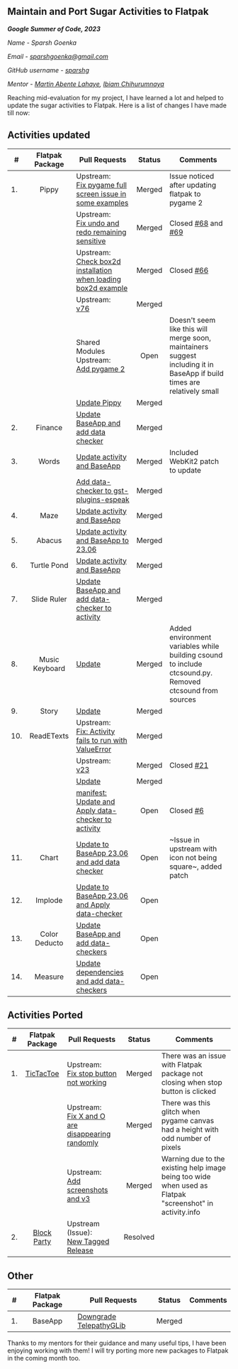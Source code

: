 Maintain and Port Sugar Activities to Flatpak
-----

***Google Summer of Code, 2023***

*Name - Sparsh Goenka*

*Email - sparshgoenka@gmail.com*

*GitHub username - [sparshg](https://github.com/sparshg/)*

*Mentor - [Martin Abente Lahaye](https://github.com/tchx84), [Ibiam Chihurumnaya](https://github.com/chimosky/)*

Reaching mid-evaluation for my project, I have learned a lot and helped to update the sugar activities to Flatpak.
Here is a list of changes I have made till now:

## Activities updated

| #   | **Flatpak Package** | **Pull Requests**                                                                                                 | **Status** | **Comments**                                                                                                            |
|-----|:-------------------:|-------------------------------------------------------------------------------------------------------------------|:----------:|-------------------------------------------------------------------------------------------------------------------------|
| 1.  |        Pippy        | Upstream:<br> [Fix pygame full screen issue in some examples](https://github.com/sugarlabs/Pippy/pull/86)         |   Merged   | Issue noticed after updating flatpak to pygame 2                                                                        |
|     |                     | Upstream:<br> [Fix undo and redo remaining sensitive](https://github.com/sugarlabs/Pippy/pull/89)                 |   Merged   | Closed [#68](https://github.com/sugarlabs/Pippy/issues/68) and [#69](https://github.com/sugarlabs/Pippy/issues/69)      |
|     |                     | Upstream:<br> [Check box2d installation when loading box2d example](https://github.com/sugarlabs/Pippy/pull/90)   |   Merged   | Closed [#66](https://github.com/sugarlabs/Pippy/issues/66)                                                              |
|     |                     | Upstream:<br> [v76](https://github.com/sugarlabs/Pippy/pull/88)                                                   |   Merged   |                                                                                                                         |
|     |                     | Shared Modules Upstream:<br> [Add pygame 2](https://github.com/flathub/shared-modules/pull/247)                   |    Open    | Doesn't seem like this will merge soon, maintainers suggest including it in BaseApp if build times are relatively small |
|     |                     | [Update Pippy](https://github.com/flathub/org.sugarlabs.Pippy/pull/6)                                             |   Merged   |                                                                                                                         |
| 2.  |       Finance       | [Update BaseApp and add data checker](https://github.com/flathub/org.sugarlabs.Finance/pull/4)                    |   Merged   |                                                                                                                         |
| 3.  |        Words        | [Update activity and BaseApp](https://github.com/flathub/org.sugarlabs.Words/pull/5)                              |   Merged   | Included WebKit2 patch to update                                                                                        |
|     |                     | [Add data-checker to gst-plugins-espeak](https://github.com/flathub/org.sugarlabs.Words/pull/7)                   |   Merged   |                                                                                                                         |
| 4.  |         Maze        | [Update activity and BaseApp](https://github.com/flathub/org.sugarlabs.Maze/pull/6)                               |   Merged   |                                                                                                                         |
| 5.  |        Abacus       | [Update activity and BaseApp to 23.06](https://github.com/flathub/org.sugarlabs.AbacusActivity/pull/9)            |   Merged   |                                                                                                                         |
| 6.  |     Turtle Pond     | [Update activity and BaseApp](https://github.com/flathub/org.sugarlabs.TurtlePondActivity/pull/5)                 |   Merged   |                                                                                                                         |
| 7.  |     Slide Ruler     | [Update BaseApp and add data-checker to activity](https://github.com/flathub/org.sugarlabs.Sliderule/pull/4)      |   Merged   |                                                                                                                         |
| 8.  |    Music Keyboard   | [Update](https://github.com/flathub/org.sugarlabs.MusicKeyboard/pull/7)                                           |   Merged   | Added environment variables while building csound to include ctcsound.py. Removed ctcsound from sources                 |
| 9.  |        Story        | [Update](https://github.com/flathub/org.sugarlabs.StoryActivity/pull/5)                                           |   Merged   |                                                                                                                         |
| 10. |      ReadETexts     | Upstream:<br> [Fix: Activity fails to run with ValueError](https://github.com/sugarlabs/readetexts/pull/22)       |   Merged   |                                                                                                                         |
|     |                     | Upstream:<br> [v23](https://github.com/sugarlabs/readetexts/pull/23)                                              |   Merged   | Closed [#21](https://github.com/sugarlabs/readetexts/pull/21)                                                           |
|     |                     | [Update](https://github.com/flathub/org.sugarlabs.ReadETexts/pull/5)                                              |   Merged   |                                                                                                                         |
|     |                     | [manifest: Update and Apply data-checker to activity](https://github.com/flathub/org.sugarlabs.ReadETexts/pull/7) |    Open    | Closed [#6](https://github.com/flathub/org.sugarlabs.ReadETexts/pull/6)                                                 |
| 11. |        Chart        | [Update to BaseApp 23.06 and add data checker](https://github.com/flathub/org.sugarlabs.Chart/pull/4)             |    Open    | ~Issue in upstream with icon not being square~, added patch                                                             |
| 12. |       Implode       | [Update to BaseApp 23.06 and Apply data-checker](https://github.com/flathub/org.sugarlabs.ImplodeActivity/pull/4) |    Open    |                                                                                                                         |
| 13. |    Color Deducto    | [Update BaseApp and add data-checkers](https://github.com/flathub/org.sugarlabs.ColorDeducto/pull/5)              |    Open    |                                                                                                                         |
| 14. |       Measure       | [Update dependencies and add data-checkers](https://github.com/flathub/org.sugarlabs.Measure/pull/5)              |    Open    |                                                                                                                         |

## Activities Ported
| #   | **Flatpak Package** | **Pull Requests**                                                                                                 | **Status** | **Comments**                                                                                                            |
|-----|:-------------------:|-------------------------------------------------------------------------------------------------------------------|:----------:|-------------------------------------------------------------------------------------------------------------------------|
| 1.  |     [TicTacToe](https://github.com/sparshg/org.sugarlabs.TicTacToe-flathub)      | Upstream:<br> [Fix stop button not working](https://github.com/sugarlabs/tictactoe/pull/6)                        |   Merged   | There was an issue with Flatpak package not closing when stop button is clicked                                         |
|     |                                                                                  | Upstream:<br> [Fix X and O are disappearing randomly](https://github.com/sugarlabs/tictactoe/pull/9)              |   Merged   | There was this glitch when pygame canvas had a height with odd number of pixels                                         |
|     |                                                                                  | Upstream:<br> [Add screenshots and v3](https://github.com/sugarlabs/tictactoe/pull/10)                            |   Merged   | Warning due to the existing help image being too wide when used as Flatpak "screenshot" in activity.info                |
| 2.  |[Block Party](https://github.com/sparshg/org.sugarlabs.BlockPartyActivity-flathub)| Upstream (Issue):<br> [New Tagged Release](https://github.com/sugarlabs/block-party-activity/issues/35)                   |  Resolved  |                                                                                                                         |

## Other
| #   | **Flatpak Package** | **Pull Requests**                                                                                                 | **Status** | **Comments**                                                                                                            |
|-----|:-------------------:|-------------------------------------------------------------------------------------------------------------------|:----------:|-------------------------------------------------------------------------------------------------------------------------|
| 1.  |       BaseApp       | [Downgrade TelepathyGLib](https://github.com/flathub/org.sugarlabs.BaseApp/pull/8)                                |   Merged   |                                                                                                                         |

Thanks to my mentors for their guidance and many useful tips, I have been enjoying working with them! I will try porting more new packages to Flatpak in the coming month too.
